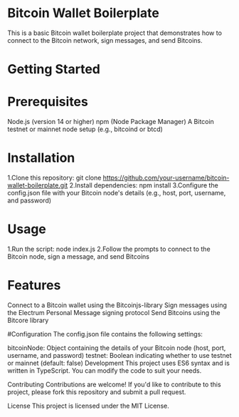 # Bitcoin Wallet Boilerplate
This is a basic Bitcoin wallet boilerplate project that demonstrates how to connect to the Bitcoin network, sign messages, and send Bitcoins.

# Getting Started
# Prerequisites
Node.js (version 14 or higher)
npm (Node Package Manager)
A Bitcoin testnet or mainnet node setup (e.g., bitcoind or btcd)

# Installation
1.Clone this repository: git clone https://github.com/your-username/bitcoin-wallet-boilerplate.git
2.Install dependencies: npm install
3.Configure the config.json file with your Bitcoin node's details (e.g., host, port, username, and password)

# Usage
1.Run the script: node index.js
2.Follow the prompts to connect to the Bitcoin node, sign a message, and send Bitcoins

# Features
Connect to a Bitcoin wallet using the Bitcoinjs-library
Sign messages using the Electrum Personal Message signing protocol
Send Bitcoins using the Bitcore library

#Configuration
The config.json file contains the following settings:

bitcoinNode: Object containing the details of your Bitcoin node (host, port, username, and password)
testnet: Boolean indicating whether to use testnet or mainnet (default: false)
Development
This project uses ES6 syntax and is written in TypeScript. You can modify the code to suit your needs.

Contributing
Contributions are welcome! If you'd like to contribute to this project, please fork this repository and submit a pull request.

License
This project is licensed under the MIT License.

